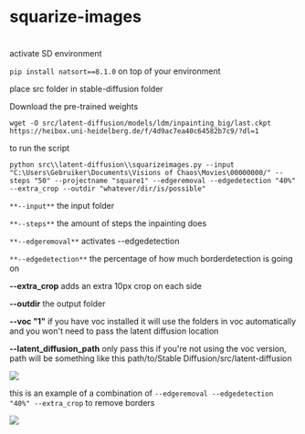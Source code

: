 # squarize-images

#

activate SD environment

```pip install natsort==8.1.0```  on top of your environment

place src folder in stable-diffusion folder

Download the pre-trained weights

```
wget -O src/latent-diffusion/models/ldm/inpainting_big/last.ckpt https://heibox.uni-heidelberg.de/f/4d9ac7ea40c64582b7c9/?dl=1
```
to run the script

```
python src\\latent-diffusion\\squarizeimages.py --input "C:\Users\Gebruiker\Documents\Visions of Chaos\Movies\00000000/" --steps "50" --projectname "square1" --edgeremoval --edgedetection "40%" --extra_crop --outdir "whatever/dir/is/possible"
```
```**--input**``` the input folder

```**--steps**``` the amount of steps the inpainting does

```**--edgeremoval**``` activates --edgedetection

```**--edgedetection**``` the percentage of how much borderdetection is going on

**--extra_crop** adds an extra 10px crop on each side 

**--outdir** the output folder

**--voc "1"** if you have voc installed it will use the folders in voc automatically and you won't need to pass the latent diffusion location

**--latent_diffusion_path** only pass this if you're not using the voc version, path will be something like this path/to/Stable Diffusion/src/latent-diffusion

![](demo.png)

this is an example of a combination of ```--edgeremoval --edgedetection "40%" --extra_crop``` to remove borders

![](demo2.png)

